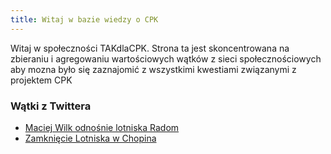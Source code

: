 ```yaml
---
title: Witaj w bazie wiedzy o CPK
---
```


Witaj w społeczności TAKdlaCPK. Strona ta jest skoncentrowana na zbieraniu i agregowaniu wartościowych wątków z sieci społecznościowych aby mozna było się zaznajomić z wszystkimi kwestiami związanymi z projektem CPK

### Wątki z Twittera
- [Maciej Wilk odnośnie lotniska Radom](./lotnisko_w_radomiu.md)
- [Zamknięcie Lotniska w Chopina](./przyszlosc_chopina.md)